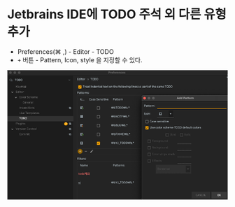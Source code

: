 # Jetbrains IDE에 TODO 주석 외 다른 유형 추가
- Preferences(⌘ ,) - Editor - TODO
- `+` 버튼 - Pattern, Icon, style 을 지정할 수 있다.

![IDE](.%5B20210126%5D_주석_유형_추가_images/6fd4d004.png)
